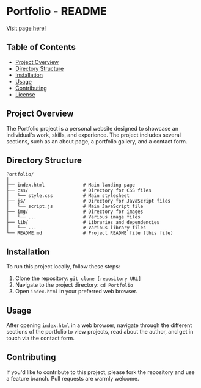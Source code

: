 # Portfolio - README

<a href="https://victorjimenezmorales.es" target="_blank">Visit page here!</a>

## Table of Contents

-   [Project Overview](#project-overview)
-   [Directory Structure](#directory-structure)
-   [Installation](#installation)
-   [Usage](#usage)
-   [Contributing](#contributing)
-   [License](#license)

## Project Overview

The Portfolio project is a personal website designed to showcase an individual's work, skills, and experience. The project includes several sections, such as an about page, a portfolio gallery, and a contact form.

## Directory Structure

```
Portfolio/
│
├── index.html              # Main landing page
├── css/                    # Directory for CSS files
│   └── style.css           # Main stylesheet
├── js/                     # Directory for JavaScript files
│   └── script.js           # Main JavaScript file
├── img/                    # Directory for images
│   └── ...                 # Various image files
├── lib/                    # Libraries and dependencies
│   └── ...                 # Various library files
└── README.md               # Project README file (this file)
```

## Installation

To run this project locally, follow these steps:

1. Clone the repository: `git clone [repository URL]`
2. Navigate to the project directory: `cd Portfolio`
3. Open `index.html` in your preferred web browser.

## Usage

After opening `index.html` in a web browser, navigate through the different sections of the portfolio to view projects, read about the author, and get in touch via the contact form.

## Contributing

If you'd like to contribute to this project, please fork the repository and use a feature branch. Pull requests are warmly welcome.
